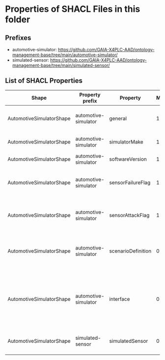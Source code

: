 # Properties of SHACL Files in this folder

## Prefixes

- automotive-simulator: <https://github.com/GAIA-X4PLC-AAD/ontology-management-base/tree/main/automotive-simulator/>
- simulated-sensor: <https://github.com/GAIA-X4PLC-AAD/ontology-management-base/tree/main/simulated-sensor/>

## List of SHACL Properties

| Shape | Property prefix | Property | MinCount | MaxCount | Description | Datatype/NodeKind | Filename |
| --- | --- | --- | --- | --- | --- | --- | --- |
| AutomotiveSimulatorShape | automotive-simulator | general | 1 | 1 | General object with properties for description and data. |  | automotive-simulator_shacl.ttl |
| AutomotiveSimulatorShape | automotive-simulator | simulatorMake | 1 | 1 | Make/Type of automotive simulator. | <http://www.w3.org/2001/XMLSchema#string> | automotive-simulator_shacl.ttl |
| AutomotiveSimulatorShape | automotive-simulator | softwareVersion | 1 | 1 | Sofware version of the simulator. | <http://www.w3.org/2001/XMLSchema#string> | automotive-simulator_shacl.ttl |
| AutomotiveSimulatorShape | automotive-simulator | sensorFailureFlag | 1 | 1 | If true, the simulator supports the simulation of sensor failures. | <http://www.w3.org/2001/XMLSchema#boolean> | automotive-simulator_shacl.ttl |
| AutomotiveSimulatorShape | automotive-simulator | sensorAttackFlag | 1 | 1 | If true, the simulator supports the simulation of sensor attacks. | <http://www.w3.org/2001/XMLSchema#boolean> | automotive-simulator_shacl.ttl |
| AutomotiveSimulatorShape | automotive-simulator | scenarioDefinition | 0 |  | Description language for defining driving scenarios supported by the simulator. | <http://www.w3.org/2001/XMLSchema#string> | automotive-simulator_shacl.ttl |
| AutomotiveSimulatorShape | automotive-simulator | interface | 0 |  | Communcation interface provided by the simulator to communicate with different assets (e.g. agents/vehicle implementations). | <http://www.w3.org/2001/XMLSchema#string> | automotive-simulator_shacl.ttl |
| AutomotiveSimulatorShape | simulated-sensor | simulatedSensor | 0 |  | Type and kinds of sensors that are natively included in the simulator. |  | automotive-simulator_shacl.ttl |
